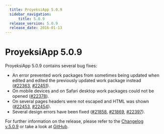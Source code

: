 ```yaml
---
  title: ProyeksiApp 5.0.9
  sidebar_navigation:
      title: 5.0.9
  release_version: 5.0.9
  release_date: 2016-01-13
---
```



# ProyeksiApp 5.0.9

ProyeksiApp 5.0.9 contains several bug fixes:

  - An error prevented work packages from sometimes being updated when
    edited and edited the previously updated work package instead
    ([\#22363](https://community.proyeksi.id/work_packages/22363),
    [\#22451](https://community.proyeksi.id/work_packages/22451)).
  - On mobile devices and on Safari desktop work packages could not be
    opened
    ([\#22378](https://community.proyeksi.id/work_packages/22378)).
  - On several pages headers were not escaped and HTML was shown
    ([\#22453](https://community.proyeksi.id/work_packages/22453),
    [\#22454](https://community.proyeksi.id/work_packages/22454)).
  - Several design errors have been fixed
    ([\#21858](https://community.proyeksi.id/work_packages/21858),
    [\#21869](https://community.proyeksi.id/work_packages/21869),
    [\#22397](https://community.proyeksi.id/work_packages/22397)).

For further information on the release, please refer to the [Changelog
v.5.0.9](https://community.proyeksi.id/versions/789) or take a look
at [GitHub](https://github.com/opf/proyeksiapp/tree/v5.0.9).


